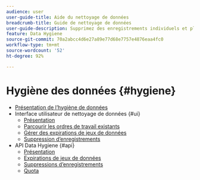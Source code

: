 ```yaml
---
audience: user
user-guide-title: Aide du nettoyage de données
breadcrumb-title: Guide de nettoyage de données
user-guide-description: Supprimez des enregistrements individuels et planifiez les expirations de jeux de données dans Experience Platform pour le nettoyage des données, la suppression des données anonymes et la minimisation des données.
feature: Data Hygiene
source-git-commit: 70a2abcc4d6e27a89e77d68e7757e4876eaa4fc0
workflow-type: tm+mt
source-wordcount: '52'
ht-degree: 92%

---
```



# Hygiène des données {#hygiene}

* [Présentation de l’hygiène de données](./home.md)
* Interface utilisateur de nettoyage de données {#ui}
   * [Présentation](./ui/overview.md)
   * [Parcourir les ordres de travail existants](./ui/browse.md)
   * [Gérer des expirations de jeux de données](./ui/dataset-expiration.md)
   * [Suppression d’enregistrements](./ui/record-delete.md)
* API Data Hygiene {#api}
   * [Présentation](./api/overview.md)
   * [Expirations de jeux de données](./api/dataset-expiration.md)
   * [Suppressions d’enregistrements](./api/workorder.md)
   * [Quota](./api/quota.md)
